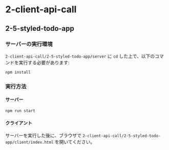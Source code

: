 # 2-client-api-call

## 2-5-styled-todo-app

### サーバーの実行環境

`2-client-api-call/2-5-styled-todo-app/server` に `cd` した上で、以下のコマンドを実行する必要があります:

```bash
npm install
```

### 実行方法

#### サーバー

```bash
npm run start
```

#### クライアント

サーバーを実行した後に、ブラウザで `2-client-api-call/2-5-styled-todo-app/client/index.html` を開いてください。
